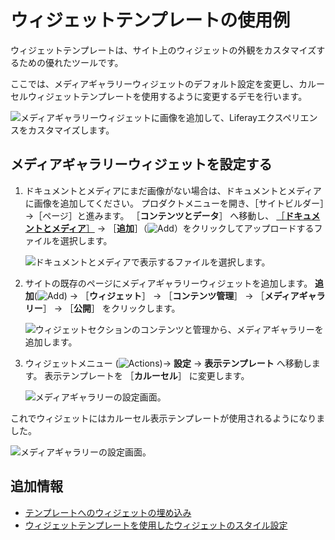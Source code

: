 # ウィジェットテンプレートの使用例

ウィジェットテンプレートは、サイト上のウィジェットの外観をカスタマイズするための優れたツールです。

ここでは、メディアギャラリーウィジェットのデフォルト設定を変更し、カルーセルウィジェットテンプレートを使用するように変更するデモを行います。

![メディアギャラリーウィジェットに画像を追加して、Liferayエクスペリエンスをカスタマイズします。](./using-a-widget-template-example/images/04.gif)

## メディアギャラリーウィジェットを設定する

1. ドキュメントとメディアにまだ画像がない場合は、ドキュメントとメディアに画像を追加してください。 プロダクトメニューを開き、［サイトビルダー］→［ページ］と進みます。 ［**コンテンツとデータ**］ へ移動し、 [［**ドキュメントとメディア**］](../../../../content-authoring-and-management/documents-and-media/uploading-and-managing/uploading-files.md) &rarr; ［**追加**］（![Add](../../../../images/icon-add.png)）をクリックしてアップロードするファイルを選択します。

    ![ドキュメントとメディアで表示するファイルを選択します。](./using-a-widget-template-example/images/01.png)

1. サイトの既存のページにメディアギャラリーウィジェットを追加します。 **追加**(![Add](../../../../images/icon-plus.png)) &rarr; ［**ウィジェット**］ &rarr; ［**コンテンツ管理**］ &rarr; ［**メディアギャラリー**］ &rarr; ［**公開**］ をクリックします。

    ![ウィジェットセクションのコンテンツと管理から、メディアギャラリーを追加します。](./using-a-widget-template-example/images/02.png)

1. ウィジェットメニュー (![Actions](../../../../images/icon-actions.png))&rarr; **設定** &rarr; **表示テンプレート** へ移動します。 表示テンプレートを ［**カルーセル**］ に変更します。

    ![メディアギャラリーの設定画面。](./using-a-widget-template-example/images/03.png)

  これでウィジェットにはカルーセル表示テンプレートが使用されるようになりました。

![メディアギャラリーの設定画面。](./using-a-widget-template-example/images/04.gif)

## 追加情報

- [テンプレートへのウィジェットの埋め込み](../../../../content-authoring-and-management/web-content/web-content-templates/embedding-widgets-in-templates.md)
- [ウィジェットテンプレートを使用したウィジェットのスタイル設定](../../../../site-building/displaying-content/additional-content-display-options/styling-widgets-with-widget-templates.md)
